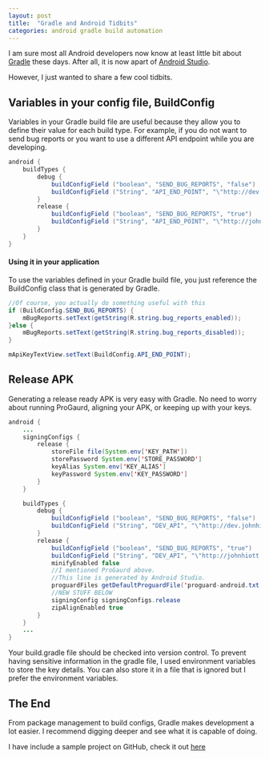 ```yaml
---
layout: post
title:  "Gradle and Android Tidbits"
categories: android gradle build automation
---
```



I am sure most all Android developers now know at least little bit about [Gradle](https://gradle.org/) these days.  After all, it is now apart of [Android Studio](http://developer.android.com/tools/studio/index.html).

However, I just wanted to share a few cool tidbits.



## Variables in your config file, BuildConfig
Variables in your Gradle build file are useful because they allow you to define their value for each build type.
For example, if you do not want to send bug reports or you want to use a different API endpoint while you are developing.

```java
android {
    buildTypes {
        debug {
            buildConfigField ("boolean", "SEND_BUG_REPORTS", "false")
            buildConfigField ("String", "API_END_POINT", "\"http://dev.johnhiott.com/sample\"")
        }
        release {
            buildConfigField ("boolean", "SEND_BUG_REPORTS", "true")
            buildConfigField ("String", "API_END_POINT", "\"http://johnhiott.com/sample\"")
        }
    }
}
```

#### Using it in your application

To use the variables defined in your Gradle build file, you just reference the BuildConfig class that is generated by Gradle.

```java
//Of course, you actually do something useful with this
if (BuildConfig.SEND_BUG_REPORTS) {
    mBugReports.setText(getString(R.string.bug_reports_enabled));
}else {
    mBugReports.setText(getString(R.string.bug_reports_disabled));
}

mApiKeyTextView.setText(BuildConfig.API_END_POINT);
```

## Release APK

Generating a release ready APK is very easy with Gradle.  No need to worry about running ProGaurd, aligning your APK, or keeping up with your keys.

```java
android {
    ...
    signingConfigs {
        release {
            storeFile file(System.env['KEY_PATH'])
            storePassword System.env['STORE_PASSWORD']
            keyAlias System.env['KEY_ALIAS']
            keyPassword System.env['KEY_PASSWORD']
        }
    }

    buildTypes {
        debug {
            buildConfigField ("boolean", "SEND_BUG_REPORTS", "false")
            buildConfigField ("String", "DEV_API", "\"http://dev.johnhiott.com/sample\"")
        }
        release {
            buildConfigField ("boolean", "SEND_BUG_REPORTS", "true")
            buildConfigField ("String", "DEV_API", "\"http://johnhiott.com/sample\"")
            minifyEnabled false
            //I mentioned ProGaurd above.
            //This line is generated by Android Studio.
            proguardFiles getDefaultProguardFile('proguard-android.txt'), 'proguard-rules.pro'
            //NEW STUFF BELOW
            signingConfig signingConfigs.release
            zipAlignEnabled true
        }
    }
    ...
}
```
Your build.gradle file should be checked into version control. To prevent having sensitive information in the gradle file, I used environment variables to store the key details. You can also store it in a file that is ignored but I prefer the environment variables.

## The End

From package management to build configs, Gradle makes development a lot easier.  I recommend digging deeper and see what it is capable of doing.

I have include a sample project on GitHub, check it out [here](https://github.com/johnhiott/gradleexample)
